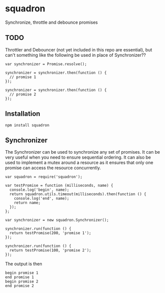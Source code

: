 # squadron

Synchronize, throttle and debounce promises


TODO
---
Throttler and Debouncer (not yet included in this repo are essential), but can't something like the following be used in place of Synchronizer??

    var synchronizer = Promise.resolve();

    synchronizer = synchronizer.then(function () {
      // promise 1
    });

    synchronizer = synchronizer.then(function () {
      // promise 2
    });


Installation
---

    npm install squadron


Synchronizer
---

The Synchronizer can be used to synchronize any set of promises. It can be very useful when you need to ensure sequential ordering. It can also be used to implement a mutex around a resource as it ensures that only one promise can access the resource concurrently.

    var squadron = require('squadron');

    var testPromise = function (milliseconds, name) {
      console.log('begin', name);
      return squadron.utils.timeout(milliseconds).then(function () {
        console.log('end', name);
        return name;
      });
    };

    var synchronizer = new squadron.Synchronizer();

    synchronizer.run(function () {
      return testPromise(200, 'promise 1');
    });

    synchronizer.run(function () {
      return testPromise(100, 'promise 2');
    });

The output is then

    begin promise 1
    end promise 1
    begin promise 2
    end promise 2
